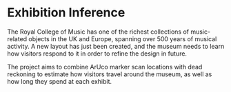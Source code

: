 # Exhibition Inference

The Royal College of Music has one of the richest collections of music-related objects in the UK and Europe, spanning over 500 years of musical activity. A new layout has just been created, and the museum needs to learn how visitors respond to it in order to refine the design in future. 

The project aims to combine ArUco marker scan locations with dead reckoning to estimate how visitors travel around the museum, as well as how long they spend at each exhibit.